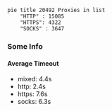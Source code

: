
```mermaid
pie title 20492 Proxies in list
    "HTTP" : 15085
    "HTTPS": 4322
    "SOCKS" : 3647
```

### Some Info
#### Average Timeout

- mixed: 4.4s
- http: 2.4s
- https: 7.6s
- socks: 6.3s